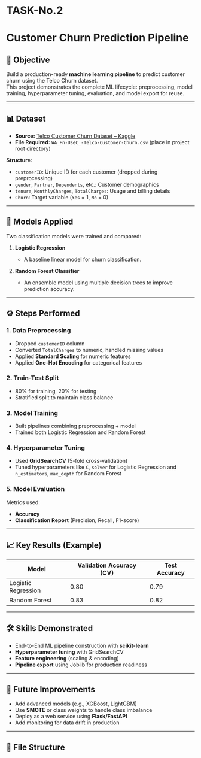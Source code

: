 # TASK-No.2
# Customer Churn Prediction Pipeline

## 🎯 Objective
Build a production-ready **machine learning pipeline** to predict customer churn using the Telco Churn dataset.  
This project demonstrates the complete ML lifecycle: preprocessing, model training, hyperparameter tuning, evaluation, and model export for reuse.

---

## 📊 Dataset
- **Source:** [Telco Customer Churn Dataset – Kaggle](https://www.kaggle.com/blastchar/telco-customer-churn)  
- **File Required:** `WA_Fn-UseC_-Telco-Customer-Churn.csv` (place in project root directory)  

**Structure:**
- `customerID`: Unique ID for each customer (dropped during preprocessing)  
- `gender`, `Partner`, `Dependents`, etc.: Customer demographics  
- `tenure`, `MonthlyCharges`, `TotalCharges`: Usage and billing details  
- `Churn`: Target variable (`Yes` = 1, `No` = 0)

---

## 🤖 Models Applied
Two classification models were trained and compared:

1. **Logistic Regression**  
   - A baseline linear model for churn classification.  

2. **Random Forest Classifier**  
   - An ensemble model using multiple decision trees to improve prediction accuracy.  

---

## ⚙️ Steps Performed

### 1. Data Preprocessing
- Dropped `customerID` column  
- Converted `TotalCharges` to numeric, handled missing values  
- Applied **Standard Scaling** for numeric features  
- Applied **One-Hot Encoding** for categorical features  

### 2. Train-Test Split
- 80% for training, 20% for testing  
- Stratified split to maintain class balance  

### 3. Model Training
- Built pipelines combining preprocessing + model  
- Trained both Logistic Regression and Random Forest  

### 4. Hyperparameter Tuning
- Used **GridSearchCV** (5-fold cross-validation)  
- Tuned hyperparameters like `C`, `solver` for Logistic Regression and `n_estimators`, `max_depth` for Random Forest  

### 5. Model Evaluation
Metrics used:
- **Accuracy**  
- **Classification Report** (Precision, Recall, F1-score)  

---

## 📈 Key Results (Example)
| Model                | Validation Accuracy (CV) | Test Accuracy |
|-----------------------|--------------------------|---------------|
| Logistic Regression   | 0.80                     | 0.79          |
| Random Forest         | 0.83                     | 0.82          |

---

## 🛠️ Skills Demonstrated
- End-to-End ML pipeline construction with **scikit-learn**  
- **Hyperparameter tuning** with GridSearchCV  
- **Feature engineering** (scaling & encoding)  
- **Pipeline export** using Joblib for production readiness  

---

## 🚀 Future Improvements
- Add advanced models (e.g., XGBoost, LightGBM)  
- Use **SMOTE** or class weights to handle class imbalance  
- Deploy as a web service using **Flask/FastAPI**  
- Add monitoring for data drift in production  

---

## 📂 File Structure
